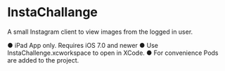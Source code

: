 InstaChallange
==============

A small Instagram client to view images from the logged in user.

● iPad App only. Requires iOS 7.0 and newer
● Use InstaChallenge.xcworkspace to open in XCode.
● For convenience Pods are added to the project.



